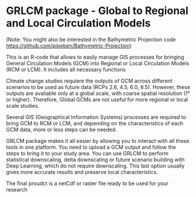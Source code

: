 # GRLCM package - Global to Regional and Local Circulation Models

(Note: You might also be interested in the Bathymetric Projection code https://github.com/pipeben/Bathymetric-Projection)

This is an R-code that allows to easily manage GIS processes for bringing General Circulation Models (GCM) into Regional or Local Circulation Models (RCM or LCM).
It includes all necessary functions

Climate change studies requiere the outputs of GCM across different scenarios to be used as future data (RCPs 2.6, 4.5, 6.0, 8.5). However, these outputs are avaliable only at a global scale, with coarse spatial resolution (1° or higher). Therefore, Global GCMs are not useful for more regional or local scale studies.

Several GIS (Geographical Information Systems) processes are required to bring GCM to RCM or LCM, and depending on the characteristics of each GCM data, more or less steps can be needed.

GRLCM package makes it all easier by allowing you to interact with all these tools in one platform. You need to upload a GCM output and follow the steps to bring it to your study area. You can use GRLCM to perform statistical downscaling, delta downscaling or future scenario building with Deep Learning, which do not require downscaling. This last option usually gives more accurate results and preserve local characteristics.

The final proudct is a netCdf or raster file ready to be used for your research



